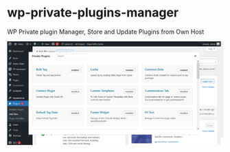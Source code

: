 # wp-private-plugins-manager
WP Private plugin Manager, Store and Update Plugins from Own Host
 
![alt text](https://github.com/AponAhmed/wp-private-plugins-manager/blob/master/ss.png?raw=true)
